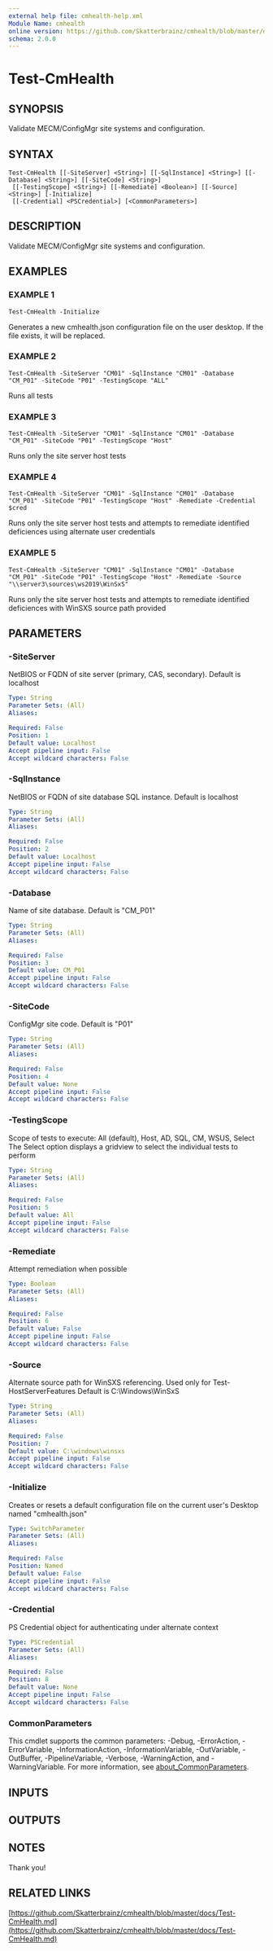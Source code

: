 ```yaml
---
external help file: cmhealth-help.xml
Module Name: cmhealth
online version: https://github.com/Skatterbrainz/cmhealth/blob/master/docs/Test-CmHealth.md
schema: 2.0.0
---
```


# Test-CmHealth

## SYNOPSIS
Validate MECM/ConfigMgr site systems and configuration.

## SYNTAX

```
Test-CmHealth [[-SiteServer] <String>] [[-SqlInstance] <String>] [[-Database] <String>] [[-SiteCode] <String>]
 [[-TestingScope] <String>] [[-Remediate] <Boolean>] [[-Source] <String>] [-Initialize]
 [[-Credential] <PSCredential>] [<CommonParameters>]
```

## DESCRIPTION
Validate MECM/ConfigMgr site systems and configuration.

## EXAMPLES

### EXAMPLE 1
```
Test-CmHealth -Initialize
```

Generates a new cmhealth.json configuration file on the user desktop.
If the file exists, it will be replaced.

### EXAMPLE 2
```
Test-CmHealth -SiteServer "CM01" -SqlInstance "CM01" -Database "CM_P01" -SiteCode "P01" -TestingScope "ALL"
```

Runs all tests

### EXAMPLE 3
```
Test-CmHealth -SiteServer "CM01" -SqlInstance "CM01" -Database "CM_P01" -SiteCode "P01" -TestingScope "Host"
```

Runs only the site server host tests

### EXAMPLE 4
```
Test-CmHealth -SiteServer "CM01" -SqlInstance "CM01" -Database "CM_P01" -SiteCode "P01" -TestingScope "Host" -Remediate -Credential $cred
```

Runs only the site server host tests and attempts to remediate identified deficiences using alternate user credentials

### EXAMPLE 5
```
Test-CmHealth -SiteServer "CM01" -SqlInstance "CM01" -Database "CM_P01" -SiteCode "P01" -TestingScope "Host" -Remediate -Source "\\server3\sources\ws2019\WinSxS"
```

Runs only the site server host tests and attempts to remediate identified deficiences with WinSXS source path provided

## PARAMETERS

### -SiteServer
NetBIOS or FQDN of site server (primary, CAS, secondary).
Default is localhost

```yaml
Type: String
Parameter Sets: (All)
Aliases:

Required: False
Position: 1
Default value: Localhost
Accept pipeline input: False
Accept wildcard characters: False
```

### -SqlInstance
NetBIOS or FQDN of site database SQL instance.
Default is localhost

```yaml
Type: String
Parameter Sets: (All)
Aliases:

Required: False
Position: 2
Default value: Localhost
Accept pipeline input: False
Accept wildcard characters: False
```

### -Database
Name of site database.
Default is "CM_P01"

```yaml
Type: String
Parameter Sets: (All)
Aliases:

Required: False
Position: 3
Default value: CM_P01
Accept pipeline input: False
Accept wildcard characters: False
```

### -SiteCode
ConfigMgr site code.
Default is "P01"

```yaml
Type: String
Parameter Sets: (All)
Aliases:

Required: False
Position: 4
Default value: None
Accept pipeline input: False
Accept wildcard characters: False
```

### -TestingScope
Scope of tests to execute: All (default), Host, AD, SQL, CM, WSUS, Select
The Select option displays a gridview to select the individual tests to perform

```yaml
Type: String
Parameter Sets: (All)
Aliases:

Required: False
Position: 5
Default value: All
Accept pipeline input: False
Accept wildcard characters: False
```

### -Remediate
Attempt remediation when possible

```yaml
Type: Boolean
Parameter Sets: (All)
Aliases:

Required: False
Position: 6
Default value: False
Accept pipeline input: False
Accept wildcard characters: False
```

### -Source
Alternate source path for WinSXS referencing.
Used only for Test-HostServerFeatures
Default is C:\Windows\WinSxS

```yaml
Type: String
Parameter Sets: (All)
Aliases:

Required: False
Position: 7
Default value: C:\windows\winsxs
Accept pipeline input: False
Accept wildcard characters: False
```

### -Initialize
Creates or resets a default configuration file on the current user's Desktop named "cmhealth.json"

```yaml
Type: SwitchParameter
Parameter Sets: (All)
Aliases:

Required: False
Position: Named
Default value: False
Accept pipeline input: False
Accept wildcard characters: False
```

### -Credential
PS Credential object for authenticating under alternate context

```yaml
Type: PSCredential
Parameter Sets: (All)
Aliases:

Required: False
Position: 8
Default value: None
Accept pipeline input: False
Accept wildcard characters: False
```

### CommonParameters
This cmdlet supports the common parameters: -Debug, -ErrorAction, -ErrorVariable, -InformationAction, -InformationVariable, -OutVariable, -OutBuffer, -PipelineVariable, -Verbose, -WarningAction, and -WarningVariable. For more information, see [about_CommonParameters](http://go.microsoft.com/fwlink/?LinkID=113216).

## INPUTS

## OUTPUTS

## NOTES
Thank you!

## RELATED LINKS

[https://github.com/Skatterbrainz/cmhealth/blob/master/docs/Test-CmHealth.md](https://github.com/Skatterbrainz/cmhealth/blob/master/docs/Test-CmHealth.md)

